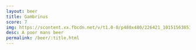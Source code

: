 ```yaml
---
layout: beer
title: Gambrinus
score: 7
img: https://scontent.xx.fbcdn.net/v/t1.0-0/p480x480/226421_10151563853523745_546548236_n.jpg?oh=8288a853f79d6559dd40a4b32301822b&oe=58BEC5B4
desc: A poor mans beer
permalink: /beer/:title.html
---
```

